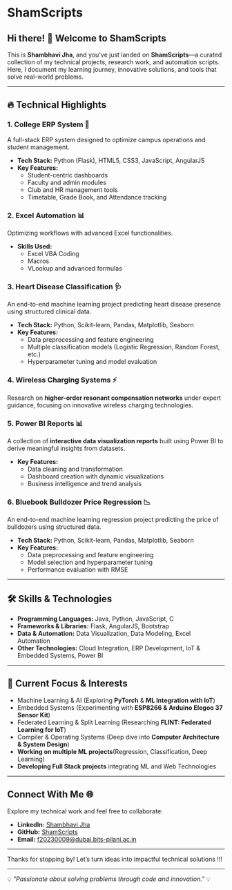 <!---
ShamScripts/ShamScripts is a ✨ special ✨ repository because its `README.md` (this file) appears on your GitHub profile.
You can click the Preview link to take a look at your changes.
--->

# ShamScripts

## Hi there! 👋 Welcome to ShamScripts
This is **Shambhavi Jha**, and you've just landed on **ShamScripts**—a curated collection of my technical projects, research work, and automation scripts. Here, I document my learning journey, innovative solutions, and tools that solve real-world problems.

---

## 🔥 Technical Highlights

### 1. College ERP System 🏫
A full-stack ERP system designed to optimize campus operations and student management.
- **Tech Stack:** Python (Flask), HTML5, CSS3, JavaScript, AngularJS
- **Key Features:**
  - Student-centric dashboards
  - Faculty and admin modules
  - Club and HR management tools
  - Timetable, Grade Book, and Attendance tracking

### 2. Excel Automation 📊
Optimizing workflows with advanced Excel functionalities.
- **Skills Used:**
  - Excel VBA Coding
  - Macros
  - VLookup and advanced formulas

### 3. Heart Disease Classification 🩺
An end-to-end machine learning project predicting heart disease presence using structured clinical data.
- **Tech Stack:** Python, Scikit-learn, Pandas, Matplotlib, Seaborn
- **Key Features:**
  - Data preprocessing and feature engineering
  - Multiple classification models (Logistic Regression, Random Forest, etc.)
  - Hyperparameter tuning and model evaluation

### 4. Wireless Charging Systems ⚡
Research on **higher-order resonant compensation networks** under expert guidance, focusing on innovative wireless charging technologies.

### 5. Power BI Reports 📊
A collection of **interactive data visualization reports** built using Power BI to derive meaningful insights from datasets.
- **Key Features:**
  - Data cleaning and transformation
  - Dashboard creation with dynamic visualizations
  - Business intelligence and trend analysis
 
### 6. Bluebook Bulldozer Price Regression 📉
An end-to-end machine learning regression project predicting the price of bulldozers using structured data.
- **Tech Stack:** Python, Scikit-learn, Pandas, Matplotlib, Seaborn
- **Key Features:**
  - Data preprocessing and feature engineering
  - Model selection and hyperparameter tuning
  - Performance evaluation with RMSE
    
---

## 🛠️ Skills & Technologies
- **Programming Languages:** Java, Python, JavaScript, C
- **Frameworks & Libraries:** Flask, AngularJS, Bootstrap
- **Data & Automation:** Data Visualization, Data Modeling, Excel Automation
- **Other Technologies:** Cloud Integration, ERP Development, IoT & Embedded Systems, Power BI

---

## 🚀 Current Focus & Interests
- Machine Learning & AI (Exploring **PyTorch** & **ML Integration with IoT**)
- Embedded Systems (Experimenting with **ESP8266 & Arduino Elegoo 37 Sensor Kit**)
- Federated Learning & Split Learning (Researching **FLINT: Federated Learning for IoT**)
- Compiler & Operating Systems (Deep dive into **Computer Architecture & System Design**)
- **Working on multiple ML projects**(Regression, Classification, Deep Learning)
- **Developing Full Stack projects** integrating ML and Web Technologies

---

## Connect With Me 🌐
Explore my technical work and feel free to collaborate:
- **LinkedIn:** [Shambhavi Jha](https://www.linkedin.com/in/shamscript009/) 
- **GitHub:** [ShamScripts](https://github.com/ShamScripts) 
- **Email:** f20230009@dubai.bits-pilani.ac.in 

---

Thanks for stopping by! Let’s turn ideas into impactful technical solutions !!! 

---

💡 *"Passionate about solving problems through code and innovation."* 💡 
